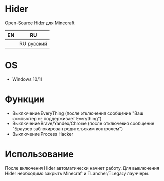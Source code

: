 # Hider
Open-Source Hider для Minecraft

| EN  |                         RU                                         |
| -------------- | ------------------------------------------------------------------ |
|                | RU [русский](https://github.com/Semleks/Hider/blob/main/README.md) |

# OS
- Windows 10/11
# Функции
- Выключение EveryThing (после отключения сообщение "Ваш компьютер не поддерживает Everything")
- Выключение Brave/Yandex/Chrome (после отключения сообщение "Браузер заблокирован родительским контролем")
- Выключение Process Hacker
# Использование
После включения Hider автоматически начнет работу.
Для выключения Hider необходимо закрыть Minecraft и TLancher/TLegacy лаунчеры.
